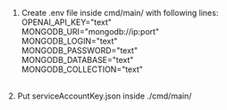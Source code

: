 1. Create .env file inside cmd/main/ with following lines: <br />
OPENAI_API_KEY="text"  <br />
MONGODB_URI="mongodb://ip:port"  <br />
MONGODB_LOGIN="text"  <br />
MONGODB_PASSWORD="text"  <br />
MONGODB_DATABASE="text"  <br />
MONGODB_COLLECTION="text"  <br />
 <br />
2. Put serviceAccountKey.json inside ./cmd/main/ 

